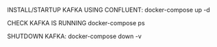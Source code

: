 INSTALL/STARTUP KAFKA USING CONFLUENT:
docker-compose up -d

CHECK KAFKA IS RUNNING
docker-compose ps

SHUTDOWN KAFKA:
docker-compose down -v

